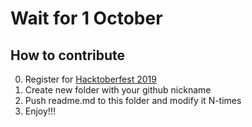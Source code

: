 # Wait for 1 October

## How to contribute

0. Register for [Hacktoberfest 2019](https://hacktoberfest.digitalocean.com)
1. Create new folder with your github nickname
2. Push readme.md to this folder and modify it N-times
3. Enjoy!!!
